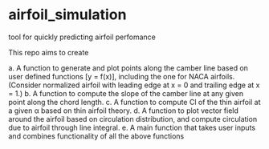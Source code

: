 # airfoil_simulation
tool for quickly predicting airfoil perfomance

This repo aims to create

a. A function to generate and plot points along the camber line based on user defined
functions [y = f(x)], including the one for NACA airfoils.
(Consider normalized airfoil with leading edge at x = 0 and trailing edge at x = 1.)
b. A function to compute the slope of the camber line at any given point along the
chord length.
c. A function to compute Cl of the thin airfoil at a given α based on thin airfoil theory.
d. A function to plot vector field around the airfoil based on circulation distribution,
and compute circulation due to airfoil through line integral.
e. A main function that takes user inputs and combines functionality of all the above
functions
